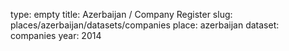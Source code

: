 type: empty
title: Azerbaijan / Company Register
slug: places/azerbaijan/datasets/companies
place: azerbaijan
dataset: companies
year: 2014
